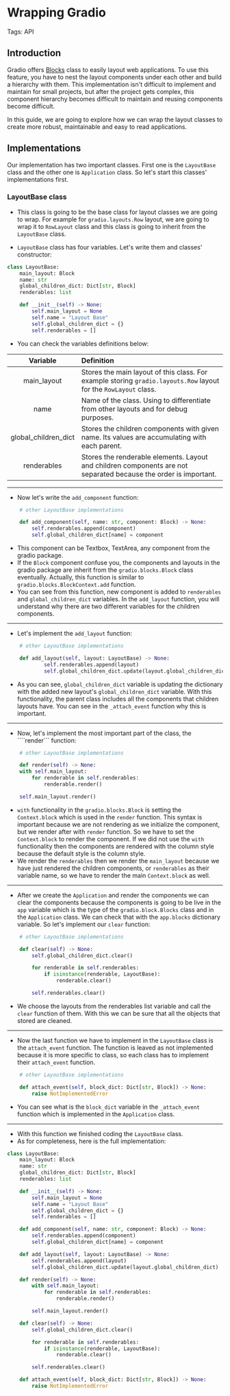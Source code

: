 # Wrapping Gradio

Tags: API

## Introduction

Gradio offers [Blocks](https://www.gradio.app/docs/blocks) class to easily layout web applications. To use this feature, you have to nest the layout components under each other and build a hierarchy with them. This implementation isn't difficult to implement and maintain for small projects, but after the project gets complex, this component hierarchy becomes difficult to maintain and reusing components become difficult.

In this guide, we are going to explore how we can wrap the layout classes to create more robust, maintainable and easy to read applications.

## Implementations

Our implementation has two important classes. First one is the ```LayoutBase``` class and the other one is ```Application``` class. So let's start this classes' implementations first.

### LayoutBase class

- This class is going to be the base class for layout classes we are going to wrap. For example for ```gradio.layouts.Row``` layout, we are going to wrap it to ```RowLayout``` class and this class is going to inherit from the ```LayoutBase``` class.

- ```LayoutBase``` class has four variables. Let's write them and classes' constructor:
 
```python
class LayoutBase:
    main_layout: Block
    name: str
    global_children_dict: Dict[str, Block]
    renderables: list

    def __init__(self) -> None:
        self.main_layout = None
        self.name = "Layout Base"
        self.global_children_dict = {}
        self.renderables = []
```

- You can check the variables definitions below:

|       Variable       | Definition                                                                                                               |
| :------------------: | :----------------------------------------------------------------------------------------------------------------------- |
|     main_layout      | Stores the main layout of this class. For example storing ```gradio.layouts.Row``` layout for the ```RowLayout``` class. |
|         name         | Name of the class. Using to differentiate from other layouts and for debug purposes.                                     |
| global_children_dict | Stores the children components with given name. Its values are accumulating with each parent.                            |
|     renderables      | Stores the renderable elements. Layout and children components are not separated because the order is important.         |

---------------------------------------------

- Now let's write the ```add_component``` function:

```python
    # other LayoutBase implementations

    def add_component(self, name: str, component: Block) -> None:
        self.renderables.append(component)
        self.global_children_dict[name] = component
```

- This component can be Textbox, TextArea, any component from the gradio package.
- If the ```Block``` component confuse you, the components and layouts in the gradio package are inherit from the ```gradio.blocks.Block``` class eventually. Actually, this function is similar to ```gradio.blocks.BlockContext.add``` function.
- You can see from this function, new component is added to ```renderables``` and ```global_children_dict``` variables. In the ```add_layout``` function, you will understand why there are two different variables for the children components.

---------------------------------------------

- Let's implement the ```add_layout``` function:

```python
    # other LayoutBase implementations

    def add_layout(self, layout: LayoutBase) -> None:
            self.renderables.append(layout)
            self.global_children_dict.update(layout.global_children_dict)
```

- As you can see, ```global_children_dict``` variable is updating the dictionary with the added new layout's ```global_children_dict``` variable. With this functionality, the parent class includes all the components that children layouts have. You can see in the ```_attach_event``` function why this is important.

---------------------------------------------

- Now, let's implement the most important part of the class, the ````render``` function:

```python
    # other LayoutBase implementations

    def render(self) -> None:
    with self.main_layout:
        for renderable in self.renderables:
            renderable.render()

    self.main_layout.render()
```

- ```with``` functionality in the ```gradio.blocks.Block``` is setting the ```Context.block``` which is used in the ```render``` function. This syntax is important because we are not rendering as we initialize the component, but we render after with ```render``` function. So we have to set the ```Context.block``` to render the component. If we did not use the ```with``` functionality then the components are rendered with the column style because the default style is the column style.
- We render the ```renderables``` then we render the ```main_layout``` because we have just rendered the children components, or ```renderables``` as their variable name, so we have to render the main ```Context.block``` as well.

---------------------------------------------

- After we create the ```Application``` and render the components we can clear the components because the components is going to be live in the ```app``` variable which is the type of the ```gradio.block.Blocks``` class and in the ```Application``` class. We can check that with the ```app.blocks``` dictionary variable. So let's implement our ```clear``` function:

```python
    # other LayoutBase implementations

    def clear(self) -> None:
        self.global_children_dict.clear()

        for renderable in self.renderables:
            if isinstance(renderable, LayoutBase):
                renderable.clear()

        self.renderables.clear()
```

- We choose the layouts from the renderables list variable and call the ```clear``` function of them. With this we can be sure that all the objects that stored are cleaned.

---------------------------------------------

- Now the last function we have to implement in the ```LayoutBase``` class is the ```attach_event``` function. The function is leaved as not implemented because it is more specific to class, so each class has to implement their ```attach_event``` function.

```python
    # other LayoutBase implementations

    def attach_event(self, block_dict: Dict[str, Block]) -> None:
        raise NotImplementedError
```

- You can see what is the ```block_dict``` variable in the ```_attach_event``` function which is implemented in the ```Application``` class.

---------------------------------------------

- With this function we finished coding the ```LayoutBase``` class.
- As for completeness, here is the full implementation:

```python
class LayoutBase:
    main_layout: Block
    name: str
    global_children_dict: Dict[str, Block]
    renderables: list

    def __init__(self) -> None:
        self.main_layout = None
        self.name = "Layout Base"
        self.global_children_dict = {}
        self.renderables = []

    def add_component(self, name: str, component: Block) -> None:
        self.renderables.append(component)
        self.global_children_dict[name] = component

    def add_layout(self, layout: LayoutBase) -> None:
        self.renderables.append(layout)
        self.global_children_dict.update(layout.global_children_dict)

    def render(self) -> None:
        with self.main_layout:
            for renderable in self.renderables:
                renderable.render()

        self.main_layout.render()

    def clear(self) -> None:
        self.global_children_dict.clear()

        for renderable in self.renderables:
            if isinstance(renderable, LayoutBase):
                renderable.clear()

        self.renderables.clear()

    def attach_event(self, block_dict: Dict[str, Block]) -> None:
        raise NotImplementedError
```
